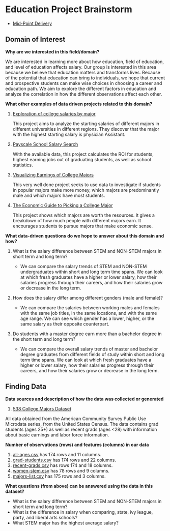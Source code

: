 # Education Project Brainstorm 

- [Mid-Point Delivery](https://info-201a-au20.github.io/final-project-iwangy/)

## Domain of Interest
**Why are we interested in this field/domain?**

We are interested in learning more about how education, field of education, and level of education affects salary. Our group is interested in this area because we believe that education matters and transforms lives. Because of the potential that education can bring to individuals, we hope that current and prospective students can make wise choices in choosing a career and education path. We aim to explore the different factors in education and analyze the correlation in how the different observations affect each other.


**What other examples of data driven projects related to this domain?**

1. [Exploration of college salaries by major](https://www.kaggle.com/cdelany7/exploration-of-college-salaries-by-major)

    This project aims to analyze the starting salaries of different majors in different universities in different regions. They discover that the major with the highest starting salary is physician Assistant.
2. [Payscale School Salary Search](https://www.payscale.com/research/US/School)

    With the available data, this project calculates the ROI for students, highest earning jobs out of graduating students, as well as school statistics.
3. [Visualizing Earnings of College Majors](https://mumid.github.io/VisualizingEarningsCollegeMajors/)

    This very well done project seeks to use data to investigate if students in popular majors make more money, which majors are predominantly male and which majors have most students.
4. [The Economic Guide to Picking a College Major](https://fivethirtyeight.com/features/the-economic-guide-to-picking-a-college-major/)

    This project shows which majors are worth the resources. It gives a breakdown of how much people with different majors earn. It encourages students to pursue majors that make economic sense.

**What data-driven questions do we hope to answer about this domain and how?**
1. What is the salary difference between STEM and NON-STEM majors in short term and long term?
    - We can compare the salary trends of STEM and NON-STEM undergraduates within short and long term time spans. We can look at which fresh graduates have a higher or lower salary, how their salaries progress through their careers, and how their salaries grow or decrease in the long term.

2. How does the salary differ among different genders (male and female)?
    - We can compare the salaries between working males and females with the same job titles, in the same locations, and with the same age range. We can see which gender has a lower, higher, or the same salary as their opposite counterpart.

3. Do students with a master degree earn more than a bachelor degree in the short term and long term?
    - We can compare the overall salary trends of master and bachelor degree graduates from different fields of study within short and long term time spans. We can look at which fresh graduates have a higher or lower salary, how their salaries progress through their careers, and how their salaries grow or decrease in the long term.


## Finding Data
**Data sources and description of how the data was collected or generated**
1. [538 College Majors Dataset](https://github.com/fivethirtyeight/data/tree/master/college-majors)

All data obtained from the American Community Survey Public Use Microdata series, from the United States Census. The data contains
grad students (ages 25+) as well as recent grads (ages <28) with information about basic earnings and labor force information.

**Number of observations (rows) and features (columns) in our data**

1. [all-ages.csv](https://github.com/info-201a-au20/final-project-iwangy/blob/master/data/all-ages.csv) has 174 rows and 11 columns.
2. [grad-students.csv](https://github.com/info-201a-au20/final-project-iwangy/blob/master/data/grad-students.csv) has 174 rows and 22 columns.
3. [recent-grads.csv](https://github.com/info-201a-au20/final-project-iwangy/blob/master/data/recent-grads.csv) has rows 174 and 18 columns.
4. [women-stem.csv](https://github.com/info-201a-au20/final-project-iwangy/blob/master/data/women-stem.csv) has 78 rows and 9 columns.
5. [majors-list.csv](https://github.com/info-201a-au20/final-project-iwangy/blob/master/data/majors-list.csv) has 175 rows and 3 columns.

**What questions (from above) can be answered using the data in this dataset?**

* What is the salary difference between STEM and NON-STEM majors in short term and long term?
* What is the difference in salary when comparing, state, ivy league, party, and liberal arts schools?
* What STEM major has the highest average salary?

